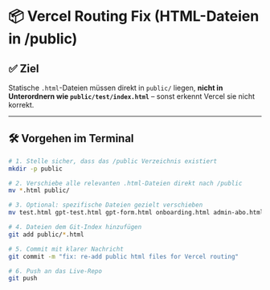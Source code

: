 # 📦 Vercel Routing Fix (HTML-Dateien in /public)

## ✅ Ziel
Statische `.html`-Dateien müssen direkt in `public/` liegen, **nicht in Unterordnern wie `public/test/index.html`** – sonst erkennt Vercel sie nicht korrekt.

---

## 🛠 Vorgehen im Terminal

```bash
# 1. Stelle sicher, dass das /public Verzeichnis existiert
mkdir -p public

# 2. Verschiebe alle relevanten .html-Dateien direkt nach /public
mv *.html public/

# 3. Optional: spezifische Dateien gezielt verschieben
mv test.html gpt-test.html gpt-form.html onboarding.html admin-abo.html index.html public/

# 4. Dateien dem Git-Index hinzufügen
git add public/*.html

# 5. Commit mit klarer Nachricht
git commit -m "fix: re-add public html files for Vercel routing"

# 6. Push an das Live-Repo
git push
